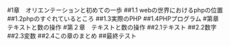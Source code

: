 #1章　オリエンテーションと初めての一歩
##1.1 webの世界におけるphpの位置
##1.2phpのすぐれているところ
##1.3実際のPHP
##1.4PHPプログラム
#第章　テキストと数の操作
#第２章　テキストと数の操作
##2.1テキスト
##2.2数字
##2.3変数
##2.4この章のまとめ
##最終テスト
